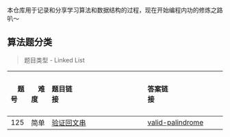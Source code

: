 本仓库用于记录和分享学习算法和数据结构的过程，现在开始编程内功的修炼之路叭～
         
## 算法题分类
  
> 题目类型 - Linked List

| &emsp;题号&emsp; | &emsp;难度&emsp; | 题目链接&emsp;&emsp;&emsp;&emsp;&emsp;&emsp;&emsp;&emsp;&emsp;&emsp;&emsp;&emsp;| 答案链接&emsp;&emsp;&emsp;&emsp;&emsp;&emsp;&emsp;&emsp;&emsp;&emsp;&emsp;&emsp;| 是否完成 |
| :--: | :--: | :----------------------------------------------------------- | :----------------------------------------------------------- | :------: |
|  125  | 简单 | [验证回文串](https://leetcode-cn.com/problems/valid-palindrome/) | [valid-palindrome]()                                                             |    ✅     |
